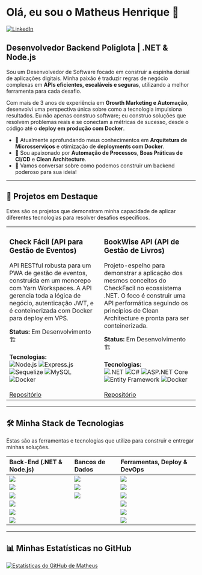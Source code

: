 # Olá, eu sou o Matheus Henrique 👋

<a href="https://www.linkedin.com/in/matheus-henrique-da-silva-alves-a96a92199/" target="_blank">
  <img alt="LinkedIn" src="https://img.shields.io/badge/LinkedIn-Matheus_Henrique-0077B5?style=for-the-badge&logo=linkedin">
</a>

## Desenvolvedor Backend Poliglota | .NET & Node.js

Sou um Desenvolvedor de Software focado em construir a espinha dorsal de aplicações digitais. Minha paixão é traduzir regras de negócio complexas em **APIs eficientes, escaláveis e seguras**, utilizando a melhor ferramenta para cada desafio.

Com mais de 3 anos de experiência em **Growth Marketing e Automação**, desenvolvi uma perspectiva única sobre como a tecnologia impulsiona resultados. Eu não apenas construo software; eu construo soluções que resolvem problemas reais e se conectam a métricas de sucesso, desde o código até o **deploy em produção com Docker**.

- 🔭 Atualmente aprofundando meus conhecimentos em **Arquitetura de Microsserviços** e otimização de **deployments com Docker**.
- 🌱 Sou apaixonado por **Automação de Processos**, **Boas Práticas de CI/CD** e **Clean Architecture**.
- 💬 Vamos conversar sobre como podemos construir um backend poderoso para sua ideia!

---

## 🚀 Projetos em Destaque

Estes são os projetos que demonstram minha capacidade de aplicar diferentes tecnologias para resolver desafios específicos.

<table width="100%">
  <tr>
    <td width="50%" valign="top">
      <h3>Check Fácil (API para Gestão de Eventos)</h3>
      <p>API RESTful robusta para um PWA de gestão de eventos, construída em um monorepo com Yarn Workspaces. A API gerencia toda a lógica de negócio, autenticação JWT, e é conteinerizada com Docker para deploy em VPS.</p>
      <strong>Status:</strong> Em Desenvolvimento 🏗️
      <br>
      <br>
      <strong>Tecnologias:</strong>
      <div>
        <img alt="Node.js" src="https://img.shields.io/badge/-Node.js-339933?style=for-the-badge&logo=node.js&logoColor=white" />
        <img alt="Express.js" src="https://img.shields.io/badge/-Express-000000?style=for-the-badge&logo=express&logoColor=white" />
        <img alt="Sequelize" src="https://img.shields.io/badge/-Sequelize-52B0E7?style=for-the-badge&logo=sequelize&logoColor=white" />
        <img alt="MySQL" src="https://img.shields.io/badge/-MySQL-4479A1?style=for-the-badge&logo=mysql&logoColor=white" />
        <img alt="Docker" src="https://img.shields.io/badge/-Docker-2496ED?style=for-the-badge&logo=docker&logoColor=white" />
      </div>
      <br>
      <a href="https://github.com/MatheusSangazu/checkFacil">Repositório</a>
    </td>
    <td width="50%" valign="top">
      <h3>BookWise API (API de Gestão de Livros)</h3>
      <p>Projeto-espelho para demonstrar a aplicação dos mesmos conceitos do CheckFacil no ecossistema .NET. O foco é construir uma API performática seguindo os princípios de Clean Architecture e pronta para ser conteinerizada.</p>
      <strong>Status:</strong> Em Desenvolvimento 🏗️
      <br>
      <br>
      <strong>Tecnologias:</strong>
      <div>
        <img alt=".NET" src="https://img.shields.io/badge/-.NET-512BD4?style=for-the-badge&logo=dotnet&logoColor=white" />
        <img alt="C#" src="https://img.shields.io/badge/-C%23-239120?style=for-the-badge&logo=c-sharp&logoColor=white" />
        <img alt="ASP.NET Core" src="https://img.shields.io/badge/-ASP.NET_Core-512BD4?style=for-the-badge&logo=asp.net-core&logoColor=white" />
        <img alt="Entity Framework" src="https://img.shields.io/badge/-Entity_Framework-512BD4?style=for-the-badge&logo=.net&logoColor=white" />
        <img alt="Docker" src="https://img.shields.io/badge/-Docker-2496ED?style=for-the-badge&logo=docker&logoColor=white" />
      </div>
      <br>
      <a href="">Repositório</a>
    </td>
  </tr>
</table>

---

## 🛠️ Minha Stack de Tecnologias

Estas são as ferramentas e tecnologias que utilizo para construir e entregar minhas soluções.

| Back-End (.NET & Node.js) | Bancos de Dados | Ferramentas, Deploy & DevOps |
| :--- | :--- | :--- |
| ![][c-sharp] | ![][mysql] | ![][git] |
| ![][dotnet] | ![][sql-server] | ![][github] |
| ![][node-js] | ![][mongodb] | ![][docker] |
| ![][typescript] | | ![][linux] |
| ![][asp-net-core] | | ![][postman] |
| ![][sequelize] | | ![][vs-code] |


[c-sharp]: https://img.shields.io/badge/-C%23-239120?style=for-the-badge&logo=c-sharp&logoColor=white
[dotnet]: https://img.shields.io/badge/-.NET-512BD4?style=for-the-badge&logo=dotnet&logoColor=white
[asp-net-core]: https://img.shields.io/badge/-ASP.NET_Core-512BD4?style=for-the-badge&logo=asp.net-core&logoColor=white
[node-js]: https://img.shields.io/badge/-Node.js-339933?style=for-the-badge&logo=node.js&logoColor=white
[typescript]: https://img.shields.io/badge/-TypeScript-3178C6?style=for-the-badge&logo=typescript&logoColor=white
[sequelize]: https://img.shields.io/badge/-Sequelize-52B0E7?style=for-the-badge&logo=sequelize&logoColor=white
[mysql]: https://img.shields.io/badge/-MySQL-4479A1?style=for-the-badge&logo=mysql&logoColor=white
[sql-server]: https://img.shields.io/badge/-SQL_Server-CC2927?style=for-the-badge&logo=microsoft-sql-server&logoColor=white
[mongodb]: https://img.shields.io/badge/-MongoDB-47A248?style=for-the-badge&logo=mongodb&logoColor=white
[git]: https://img.shields.io/badge/-Git-F05032?style=for-the-badge&logo=git&logoColor=white
[github]: https://img.shields.io/badge/-GitHub-181717?style=for-the-badge&logo=github&logoColor=white
[docker]: https://img.shields.io/badge/-Docker-2496ED?style=for-the-badge&logo=docker&logoColor=white
[linux]: https://img.shields.io/badge/-Linux-FCC624?style=for-the-badge&logo=linux&logoColor=black
[postman]: https://img.shields.io/badge/-Postman-FF6C37?style=for-the-badge&logo=postman&logoColor=white
[vs-code]: https://img.shields.io/badge/-VS_Code-007ACC?style=for-the-badge&logo=visual-studio-code&logoColor=white

---

## 📊 Minhas Estatísticas no GitHub

[![Estatísticas do GitHub de Matheus](https://github-readme-stats.vercel.app/api?username=MatheusSangazu&count_private=true&show_icons=true&theme=radical&hide_border=true&card_width=500)](https://github.com/anuraghazra/github-readme-stats)
